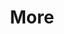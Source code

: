---
layout: page
title: More
nav: false
nav_order: 5
dropdown: true
children:
  - title: Blog
    permalink: /blog/
  - title: divider
  - title: News
    permalink: /news/
  - title: divider
  - title: Repositories
    permalink: /repositories/
  - title: divider
---